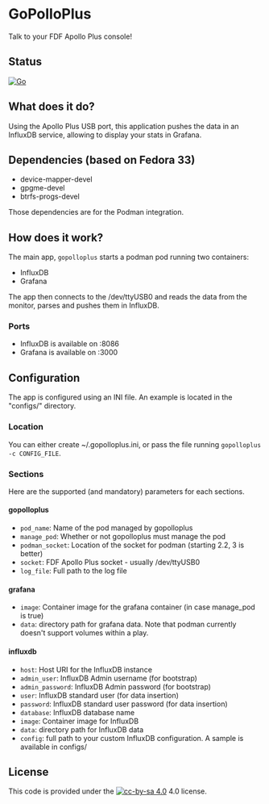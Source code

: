 # GoPolloPlus
Talk to your FDF Apollo Plus console!

## Status
[![Go](https://github.com/cjeanneret/gopolloplus/actions/workflows/go.yml/badge.svg)](https://github.com/cjeanneret/gopolloplus/actions/workflows/go.yml)

## What does it do?
Using the Apollo Plus USB port, this application pushes the data in an InfluxDB service,
allowing to display your stats in Grafana.

## Dependencies (based on Fedora 33)
- device-mapper-devel
- gpgme-devel
- btrfs-progs-devel

Those dependencies are for the Podman integration.

## How does it work?
The main app, ```gopolloplus``` starts a podman pod running two containers:
- InfluxDB
- Grafana

The app then connects to the /dev/ttyUSB0 and reads the data from the monitor, parses and pushes
them in InfluxDB.

### Ports
- InfluxDB is available on :8086
- Grafana is available on :3000

## Configuration
The app is configured using an INI file. An example is located in the "configs/" directory.

### Location
You can either create ~/.gopolloplus.ini, or pass the file running ```gopolloplus -c CONFIG_FILE```.

### Sections
Here are the supported (and mandatory) parameters for each sections.

#### gopolloplus
* ```pod_name```: Name of the pod managed by gopolloplus
* ```manage_pod```: Whether or not gopolloplus must manage the pod
* ```podman_socket```: Location of the socket for podman (starting 2.2, 3 is better)
* ```socket```: FDF Apollo Plus socket - usually /dev/ttyUSB0
* ```log_file```: Full path to the log file

#### grafana
* ```image```: Container image for the grafana container (in case manage_pod is true)
* ```data```: directory path for grafana data. Note that podman currently doesn't support volumes within a play.

#### influxdb
* ```host```: Host URI for the InfluxDB instance
* ```admin_user```: InfluxDB Admin username (for bootstrap)
* ```admin_password```: InfluxDB Admin password (for bootstrap)
* ```user```: InfluxDB standard user (for data insertion)
* ```password```: InfluxDB standard user password (for data insertion)
* ```database```: InfluxDB database name
* ```image```: Container image for InfluxDB
* ```data```: directory path for InfluxDB data
* ```config```: full path to your custom InfluxDB configuration. A sample is available in configs/

## License
This code is provided under the [![cc-by-sa 4.0](https://i.creativecommons.org/l/by-sa/4.0/80x15.png)](https://raw.githubusercontent.com/santisoler/cc-licenses/master/LICENSE-CC-BY-SA) 4.0 license.
